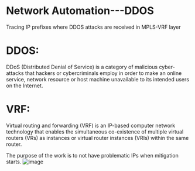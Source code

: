 # Network Automation---DDOS
Tracing IP prefixes where DDOS attacks are received in MPLS-VRF layer


# DDOS:
DDoS (Distributed Denial of Service) is a category of malicious cyber-attacks that hackers or cybercriminals employ in order to make an online service, network resource or host machine unavailable to its intended users on the Internet.

# VRF:
Virtual routing and forwarding (VRF) is an IP-based computer network technology that enables the simultaneous co-existence of multiple virtual routers (VRs) as instances or virtual router instances (VRIs) within the same router.

The purpose of the work is to not have problematic IPs when mitigation starts.
![image](https://user-images.githubusercontent.com/96883175/149628834-fc0a1986-3e42-4839-a3fb-96b08f54533b.png)

